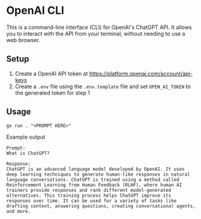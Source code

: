 # OpenAI CLI

This is a command-line interface (CLI) for OpenAI's ChatGPT API. It allows you to interact with the API from your terminal, without needing to use a web browser.

## Setup
1) Create a OpenAI API token at https://platform.openai.com/account/api-keys
2) Create a `.env` file using the `.env.template` file and set `OPEN_AI_TOKEN` to the generated token for step 1

## Usage

```console
go run . "<PROMPT HERE>" 
```

Example output
```console
Prompt:
What is ChatGPT? 

Response:
ChatGPT is an advanced language model developed by OpenAI. It uses deep learning techniques to generate human-like responses in natural language conversations. ChatGPT is trained using a method called Reinforcement Learning from Human Feedback (RLHF), where human AI trainers provide responses and rank different model-generated alternatives. This training process helps ChatGPT improve its responses over time. It can be used for a variety of tasks like drafting content, answering questions, creating conversational agents, and more.
```
